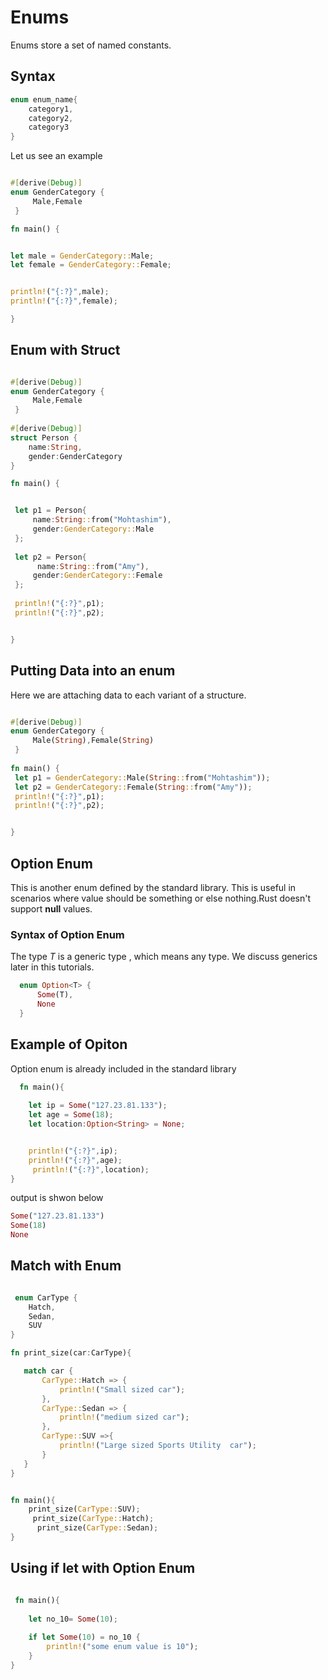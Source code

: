 # Enums

Enums store a set of named constants.

## Syntax

```rust
enum enum_name{
    category1,
    category2,
    category3
}

```

Let us see an example

```rust

#[derive(Debug)]
enum GenderCategory {
     Male,Female
 }

fn main() {


let male = GenderCategory::Male;
let female = GenderCategory::Female;


println!("{:?}",male);
println!("{:?}",female);

}
```

## Enum with Struct


```rust

#[derive(Debug)]
enum GenderCategory {
     Male,Female
 }
 
#[derive(Debug)]
struct Person {
    name:String,
    gender:GenderCategory
}

fn main() {


 let p1 = Person{
     name:String::from("Mohtashim"),
     gender:GenderCategory::Male
 };
 
 let p2 = Person{
      name:String::from("Amy"),
     gender:GenderCategory::Female
 };
 
 println!("{:?}",p1);
 println!("{:?}",p2);


}


```
## Putting Data into an enum

Here we are attaching data to each variant of a structure.

```rust

#[derive(Debug)]
enum GenderCategory {
     Male(String),Female(String)
 }
 
fn main() {
 let p1 = GenderCategory::Male(String::from("Mohtashim"));
 let p2 = GenderCategory::Female(String::from("Amy"));
 println!("{:?}",p1);
 println!("{:?}",p2);


}


```

## Option Enum

This is another enum defined by the standard library. This is useful in scenarios where value should be something or else nothing.Rust doesn't support **null** values.

### Syntax of Option Enum 

The type *T* is a generic type , which means any type. We discuss generics later in this tutorials.

```rust
  enum Option<T> {
      Some(T),
      None
  }
```

## Example of Opiton

Option enum is already included in the standard library

```rust
  fn main(){
    
    let ip = Some("127.23.81.133");
    let age = Some(18);
    let location:Option<String> = None;


    println!("{:?}",ip);
    println!("{:?}",age);
     println!("{:?}",location);
}

```

output is shwon below

```rust
Some("127.23.81.133")
Some(18)
None

```

## Match with Enum

```rust

 enum CarType {
    Hatch,
    Sedan,
    SUV
}

fn print_size(car:CarType){

   match car {
       CarType::Hatch => {
           println!("Small sized car");
       },
       CarType::Sedan => {
           println!("medium sized car");
       },
       CarType::SUV =>{
           println!("Large sized Sports Utility  car");
       }
   }
}


fn main(){
    print_size(CarType::SUV);
     print_size(CarType::Hatch);
      print_size(CarType::Sedan);
}

```

## Using if let with Option Enum

```rust

 fn main(){
    
    let no_10= Some(10);
    
    if let Some(10) = no_10 {
        println!("some enum value is 10");
    }
}

```